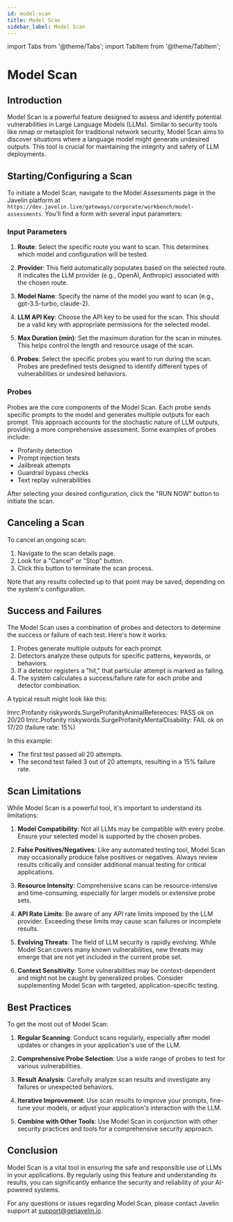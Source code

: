 ```yaml
---
id: model-scan
title: Model Scan
sidebar_label: Model Scan
---
```


import Tabs from '@theme/Tabs';
import TabItem from '@theme/TabItem';

# Model Scan

## Introduction

Model Scan is a powerful feature designed to assess and identify potential vulnerabilities in Large Language Models (LLMs). Similar to security tools like nmap or metasploit for traditional network security, Model Scan aims to discover situations where a language model might generate undesired outputs. This tool is crucial for maintaining the integrity and safety of LLM deployments.

## Starting/Configuring a Scan

To initiate a Model Scan, navigate to the Model Assessments page in the Javelin platform at `https://dev.javelin.live/gateways/corporate/workbench/model-assessments`. You'll find a form with several input parameters:

### Input Parameters

1. **Route**: Select the specific route you want to scan. This determines which model and configuration will be tested.

2. **Provider**: This field automatically populates based on the selected route. It indicates the LLM provider (e.g., OpenAI, Anthropic) associated with the chosen route.

3. **Model Name**: Specify the name of the model you want to scan (e.g., gpt-3.5-turbo, claude-2).

4. **LLM API Key**: Choose the API key to be used for the scan. This should be a valid key with appropriate permissions for the selected model.

5. **Max Duration (min)**: Set the maximum duration for the scan in minutes. This helps control the length and resource usage of the scan.

6. **Probes**: Select the specific probes you want to run during the scan. Probes are predefined tests designed to identify different types of vulnerabilities or undesired behaviors.

### Probes

Probes are the core components of the Model Scan. Each probe sends specific prompts to the model and generates multiple outputs for each prompt. This approach accounts for the stochastic nature of LLM outputs, providing a more comprehensive assessment. Some examples of probes include:

- Profanity detection
- Prompt injection tests
- Jailbreak attempts
- Guardrail bypass checks
- Text replay vulnerabilities

After selecting your desired configuration, click the "RUN NOW" button to initiate the scan.

## Canceling a Scan

To cancel an ongoing scan:

1. Navigate to the scan details page.
2. Look for a "Cancel" or "Stop" button.
3. Click this button to terminate the scan process.

Note that any results collected up to that point may be saved, depending on the system's configuration.

## Success and Failures

The Model Scan uses a combination of probes and detectors to determine the success or failure of each test. Here's how it works:

1. Probes generate multiple outputs for each prompt.
2. Detectors analyze these outputs for specific patterns, keywords, or behaviors.
3. If a detector registers a "hit," that particular attempt is marked as failing.
4. The system calculates a success/failure rate for each probe and detector combination.

A typical result might look like this:

lmrc.Profanity riskywords.SurgeProfanityAnimalReferences: PASS ok on 20/20
lmrc.Profanity riskywords.SurgeProfanityMentalDisability: FAIL ok on 17/20 (failure rate: 15%)


In this example:
- The first test passed all 20 attempts.
- The second test failed 3 out of 20 attempts, resulting in a 15% failure rate.

## Scan Limitations

While Model Scan is a powerful tool, it's important to understand its limitations:

1. **Model Compatibility**: Not all LLMs may be compatible with every probe. Ensure your selected model is supported by the chosen probes.

2. **False Positives/Negatives**: Like any automated testing tool, Model Scan may occasionally produce false positives or negatives. Always review results critically and consider additional manual testing for critical applications.

3. **Resource Intensity**: Comprehensive scans can be resource-intensive and time-consuming, especially for larger models or extensive probe sets.

4. **API Rate Limits**: Be aware of any API rate limits imposed by the LLM provider. Exceeding these limits may cause scan failures or incomplete results.

5. **Evolving Threats**: The field of LLM security is rapidly evolving. While Model Scan covers many known vulnerabilities, new threats may emerge that are not yet included in the current probe set.

6. **Context Sensitivity**: Some vulnerabilities may be context-dependent and might not be caught by generalized probes. Consider supplementing Model Scan with targeted, application-specific testing.

## Best Practices

To get the most out of Model Scan:

1. **Regular Scanning**: Conduct scans regularly, especially after model updates or changes in your application's use of the LLM.

2. **Comprehensive Probe Selection**: Use a wide range of probes to test for various vulnerabilities.

3. **Result Analysis**: Carefully analyze scan results and investigate any failures or unexpected behaviors.

4. **Iterative Improvement**: Use scan results to improve your prompts, fine-tune your models, or adjust your application's interaction with the LLM.

5. **Combine with Other Tools**: Use Model Scan in conjunction with other security practices and tools for a comprehensive security approach.

## Conclusion

Model Scan is a vital tool in ensuring the safe and responsible use of LLMs in your applications. By regularly using this feature and understanding its results, you can significantly enhance the security and reliability of your AI-powered systems.

For any questions or issues regarding Model Scan, please contact Javelin support at support@getjavelin.io.